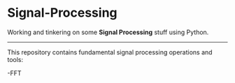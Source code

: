 # Signal-Processing
Working and tinkering on some **Signal Processing** stuff using Python.

---
This repository contains fundamental signal processing operations and tools:

-FFT
